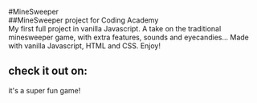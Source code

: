 #MineSweeper  
##MineSweeper project for Coding Academy  
My first full project in vanilla Javascript.
A take on the traditional minesweeper game, with extra features, sounds and eyecandies...
Made with vanilla Javascript, HTML and CSS.
Enjoy!

## check it out on:
it's a super fun game!
